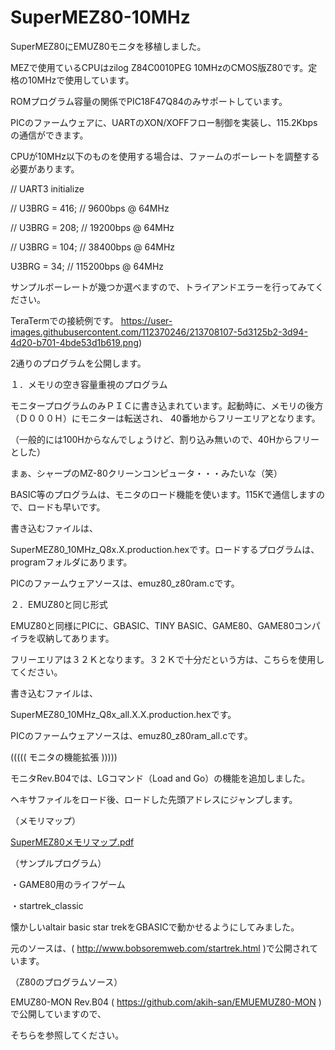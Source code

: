 # SuperMEZ80-10MHz

SuperMEZ80にEMUZ80モニタを移植しました。

MEZで使用ているCPUはzilog Z84C0010PEG 10MHzのCMOS版Z80です。定格の10MHzで使用しています。

ROMプログラム容量の関係でPIC18F47Q84のみサポートしています。

PICのファームウェアに、UARTのXON/XOFFフロー制御を実装し、115.2Kbpsの通信ができます。

CPUが10MHz以下のものを使用する場合は、ファームのボーレートを調整する必要があります。

// UART3 initialize

//	U3BRG = 416;	// 9600bps @ 64MHz

//	U3BRG = 208;	// 19200bps @ 64MHz

//	U3BRG = 104;	// 38400bps @ 64MHz

U3BRG = 34;		// 115200bps @ 64MHz

サンプルボーレートが幾つか選べますので、トライアンドエラーを行ってみてください。

TeraTermでの接続例です。
https://user-images.githubusercontent.com/112370246/213708107-5d3125b2-3d94-4d20-b701-4bde53d1b619.png)

2通りのプログラムを公開します。


１．メモリの空き容量重視のプログラム


モニタープログラムのみＰＩＣに書き込まれています。起動時に、メモリの後方（Ｄ０００Ｈ）にモニターは転送され、
40番地からフリーエリアとなります。

（一般的には100Hからなんでしょうけど、割り込み無いので、40Hからフリーとした）

まぁ、シャープのMZ-80クリーンコンピュータ・・・みたいな（笑）

BASIC等のプログラムは、モニタのロード機能を使います。115Kで通信しますので、ロードも早いです。

書き込むファイルは、

SuperMEZ80_10MHz_Q8x.X.production.hexです。ロードするプログラムは、programフォルダにあります。

PICのファームウェアソースは、emuz80_z80ram.cです。


２．EMUZ80と同じ形式


EMUZ80と同様にPICに、GBASIC、TINY BASIC、GAME80、GAME80コンパイラを収納してあります。

フリーエリアは３２Ｋとなります。３２Ｋで十分だという方は、こちらを使用してください。

書き込むファイルは、

SuperMEZ80_10MHz_Q8x_all.X.X.production.hexです。

PICのファームウェアソースは、emuz80_z80ram_all.cです。


((((( モニタの機能拡張 )))))


モニタRev.B04では、LGコマンド（Load and Go）の機能を追加しました。

ヘキサファイルをロード後、ロードした先頭アドレスにジャンプします。


（メモリマップ）

[SuperMEZ80メモリマップ.pdf](https://github.com/akih-san/SuperMEZ80-10MHz/files/10466937/SuperMEZ80.pdf)


（サンプルプログラム）

・GAME80用のライフゲーム

・startrek_classic

懐かしいaltair basic star trekをGBASICで動かせるようにしてみました。

元のソースは、( http://www.bobsoremweb.com/startrek.html )で公開されています。

（Z80のプログラムソース）

EMUZ80-MON Rev.B04 ( https://github.com/akih-san/EMUEMUZ80-MON )で公開していますので、

そちらを参照してください。
